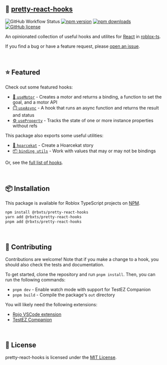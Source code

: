 ## 🌺 [pretty-react-hooks](https://npmjs.com/package/@rbxts/pretty-react-hooks)

![GitHub Workflow Status](https://img.shields.io/github/actions/workflow/status/littensy/pretty-react-hooks/ci.yml?branch=master&style=for-the-badge&logo=github)
[![npm version](https://img.shields.io/npm/v/@rbxts/pretty-react-hooks.svg?style=for-the-badge&logo=npm)](https://www.npmjs.com/package/@rbxts/pretty-react-hooks)
[![npm downloads](https://img.shields.io/npm/dt/@rbxts/pretty-react-hooks.svg?style=for-the-badge&logo=npm)](https://www.npmjs.com/package/@rbxts/pretty-react-hooks)
[![GitHub license](https://img.shields.io/github/license/littensy/pretty-react-hooks?style=for-the-badge)](LICENSE.md)

An opinionated collection of useful hooks and utilites for [React](https://github.com/littensy/rbxts-react) in [roblox-ts](https://roblox-ts.com).

If you find a bug or have a feature request, please [open an issue](https://github.com/littensy/pretty-react-hooks/issues/new/).

&nbsp;

## ⭐ Featured

Check out some featured hooks:

-   [🦾 `useMotor`](src/use-motor/) - Creates a motor and returns a binding, a function to set the goal, and a motor API
-   [⏱️ `useAsync`](src/use-async/) - A hook that runs an async function and returns the result and status
-   [⚙️ `useProperty`](src/use-property/) - Tracks the state of one or more instance properties without refs

This package also exports some useful utilities:

-   [📕 `hoarcekat`](src/utils/hoarcekat.tsx) - Create a Hoarcekat story
-   [📦 `binding utils`](src/utils/binding.ts) - Work with values that may or may not be bindings

Or, see the [full list of hooks](src/).

&nbsp;

## 📦 Installation

This package is available for Roblox TypeScript projects on [NPM](https://www.npmjs.com/package/@rbxts/pretty-react-hooks).

```sh
npm install @rbxts/pretty-react-hooks
yarn add @rbxts/pretty-react-hooks
pnpm add @rbxts/pretty-react-hooks
```

&nbsp;

## 🌻 Contributing

Contributions are welcome! Note that if you make a change to a hook, you should also check the tests and documentation.

To get started, clone the repository and run `pnpm install`. Then, you can run the following commands:

-   `pnpm dev` - Enable watch mode with support for TestEZ Companion
-   `pnpm build` - Compile the package's `out` directory

You will likely need the following extensions:

-   [Rojo VSCode extension](https://marketplace.visualstudio.com/items?itemName=evaera.vscode-rojo)
-   [TestEZ Companion](https://marketplace.visualstudio.com/items?itemName=tacheometrist.testez-companion)

&nbsp;

## 📝 License

pretty-react-hooks is licensed under the [MIT License](LICENSE.md).
